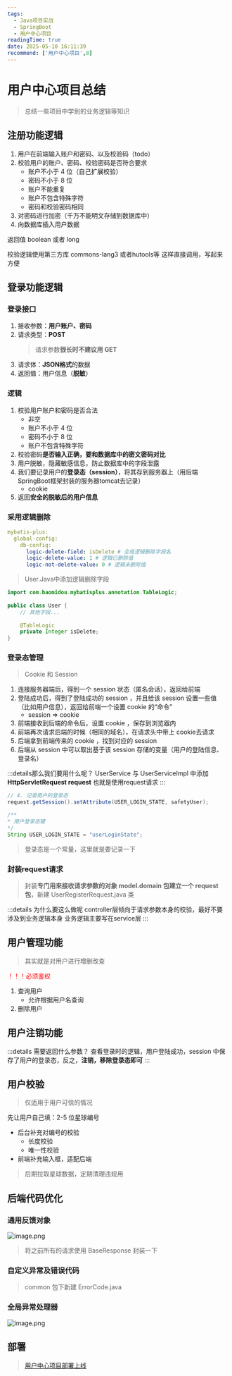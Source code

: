 ```yaml
---
tags:
  - Java项目实战
  - SpringBoot
  - 用户中心项目
readingTime: true
date: 2025-05-10 16:11:39
recommend: ['用户中心项目',8]
---
```

# 用户中心项目总结

> 总结一些项目中学到的业务逻辑等知识



## 注册功能逻辑

1. 用户在前端输入账户和密码、以及校验码（todo）​
2. 校验用户的账户、密码、校验密码是否符合要求 ​
	- 账户不小于 4 位（自己扩展校验）​
	- 密码不小于 8 位​
	- 账户不能重复​
	- 账户不包含特殊字符​
	- 密码和校验密码相同​
3. 对密码进行加密（千万不能明文存储到数据库中）​
4. 向数据库插入用户数据

返回值 boolean  或者 long

校验逻辑使用第三方库 commons-lang3 或者hutools等 这样直接调用，写起来方便

## 登录功能逻辑


### 登录接口​
1. 接收参数：**用户账户、密码​**
2. 请求类型：**POST​**
	> 请求参数**很长时不建议用 GET​**
3. 请求体：**JSON格式**的数据​
4. 返回值：用户信息（**脱敏**）

### 逻辑

1. 校验用户账户和密码是否合法 ​
	- 非空​
	- 账户不小于 4 位​
	- 密码不小于 8 位​
	- 账户不包含特殊字符​
2. 校验密码**是否输入正确，要和数据库中的密文密码对比**​
3. 用户脱敏，隐藏敏感信息，防止数据库中的字段泄露​
4. 我们要记录用户的**登录态（session）**，将其存到服务器上（用后端SpringBoot框架封装的服务器tomcat去记录） ​
	- cookie​
5. 返回**安全的脱敏后的用户信息**


### 采用逻辑删除

```yml
mybatis-plus:​
  global-config:​
    db-config:​
      logic-delete-field: isDelete # 全局逻辑删除字段名​
      logic-delete-value: 1 # 逻辑已删除值​
      logic-not-delete-value: 0 # 逻辑未删除值
```

> User.Java中添加逻辑删除字段
```java
import com.baomidou.mybatisplus.annotation.TableLogic;​
​
public class User {​
    // 其他字段...​
​
    @TableLogic​
    private Integer isDelete;​
}
```


### 登录态管理

>Cookie 和 Session

1. 连接服务器端后，得到一个 session 状态（匿名会话），返回给前端​
2. 登陆成功后，得到了登陆成功的 session ，并且给该 session 设置一些值（比如用户信息），返回给前端一个设置 cookie 的“命令” ​
	- session ⇒ cookie​
3. 前端接收到后端的命令后，设置 cookie ，保存到浏览器内​
4. 前端再次请求后端的时候（相同的域名），在请求头中带上 cookie去请求​
5. 后端拿到前端传来的 cookie ，找到对应的 session​
6. 后端从 session 中可以取出基于该 session 存储的变量（用户的登陆信息、登录名）

:::details那么我们要用什么呢？
UserService 与 UserServiceImpl 中添加 **HttpServletRequest request**
也就是使用request请求
:::
```Java
// 4. 记录用户的登录态  
request.getSession().setAttribute(USER_LOGIN_STATE, safetyUser);
```

```Java
/**  
* 用户登录态键  
*/  
String USER_LOGIN_STATE = "userLoginState";
```
> 登录态是一个常量，这里就是要记录一下

### 封装request请求

>封装**专门用来接收请求参数的对象 model.domain 包建立一个 request 包**，新建 UserRegisterRequest.java 类

:::details 为什么要这么做呢
controller层倾向于请求参数本身的校验，最好不要涉及到业务逻辑本身
业务逻辑主要写在service层
:::


## 用户管理功能

> 其实就是对用户进行增删改查

<font color="#ff0000">！！！必须鉴权</font>

1. 查询用户​
	- 允许根据用户名查询​
2. 删除用户


## 用户注销功能

:::details 需要返回什么参数？​
查看登录时的逻辑，用户登陆成功，session 中保存了用户的登录态，反之，**注销，移除登录态即可**
:::

## 用户校验

>仅适用于用户可信的情况​

先让用户自己填：2-5 位星球编号​
- 后台补充对编号的校验​
	- 长度校验​
	- 唯一性校验​
- 前端补充输入框，适配后端​
​
>后期拉取星球数据，定期清理违规用


## 后端代码优化

### 通用反馈对象

![image.png](https://imgsbo.oss-cn-shanghai.aliyuncs.com/undefined20250510162847024.png)
>将之前所有的请求使用 BaseResponse 封装一下


### 自定义异常及错误代码

>common 包下新建 ErrorCode.java


### 全局异常处理器

![image.png](https://imgsbo.oss-cn-shanghai.aliyuncs.com/undefined20250510163058183.png)


## 部署

>[用户中心项目部署上线](https://www.xiaokaizrk.cn/Java%E5%AD%A6%E4%B9%A0/%E5%90%8E%E7%AB%AF/%E9%A1%B9%E7%9B%AE%E5%AE%9E%E6%88%98/%E7%94%A8%E6%88%B7%E4%B8%AD%E5%BF%83%E9%A1%B9%E7%9B%AE/%E7%94%A8%E6%88%B7%E4%B8%AD%E5%BF%83%E9%A1%B9%E7%9B%AE%E9%83%A8%E7%BD%B2%E4%B8%8A%E7%BA%BF.html)

